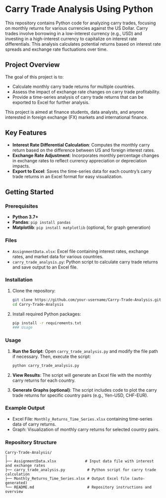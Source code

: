 # Carry Trade Analysis Using Python

This repository contains Python code for analyzing carry trades, focusing on monthly returns for various currencies against the US Dollar. Carry trades involve borrowing in a low-interest currency (e.g., USD) and investing in a high-interest currency to capitalize on interest rate differentials. This analysis calculates potential returns based on interest rate spreads and exchange rate fluctuations over time.

## Project Overview

The goal of this project is to:
- Calculate monthly carry trade returns for multiple countries.
- Assess the impact of exchange rate changes on carry trade profitability.
- Provide a time-series analysis of carry trade returns that can be exported to Excel for further analysis.

This project is aimed at finance students, data analysts, and anyone interested in foreign exchange (FX) markets and international finance.

## Key Features

- **Interest Rate Differential Calculation**: Computes the monthly carry return based on the difference between US and foreign interest rates.
- **Exchange Rate Adjustment**: Incorporates monthly percentage changes in exchange rates to reflect currency appreciation or depreciation impacts.
- **Export to Excel**: Saves the time-series data for each country’s carry trade returns in an Excel format for easy visualization.

## Getting Started

### Prerequisites

- **Python 3.7+**
- **Pandas**: `pip install pandas`
- **Matplotlib**: `pip install matplotlib` (optional, for graph generation)

### Files

- `AssignmentData.xlsx`: Excel file containing interest rates, exchange rates, and market data for various countries.
- `carry_trade_analysis.py`: Python script to calculate carry trade returns and save output to an Excel file.

### Installation

1. Clone the repository:
   ```bash
   git clone https://github.com/your-username/Carry-Trade-Analysis.git
   cd Carry-Trade-Analysis

2. Install required Python packages:
   ```bash
   pip install -r requirements.txt
   ### Usage
   
### Usage

1. **Run the Script**: Open `carry_trade_analysis.py` and modify the file path if necessary. Then, execute the script:
   ```bash
   python carry_trade_analysis.py
2. **View Results**: The script will generate an Excel file with the monthly carry returns for each country.

3. **Generate Graphs (optional)**: The script includes code to plot the carry trade returns for specific country pairs (e.g., Yen-USD, CHF-EUR).

### Example Output

- Excel File: `Monthly_Returns_Time_Series.xlsx` containing time-series data of carry returns.
- Graph: Visualization of monthly carry returns for selected country pairs.

### Repository Structure

```plaintext
Carry-Trade-Analysis/
│
├── AssignmentData.xlsx             # Input data file with interest and exchange rates
├── carry_trade_analysis.py          # Python script for carry trade calculation
├── Monthly_Returns_Time_Series.xlsx # Output Excel file (auto-generated)
└── README.md                        # Repository instructions and overview
